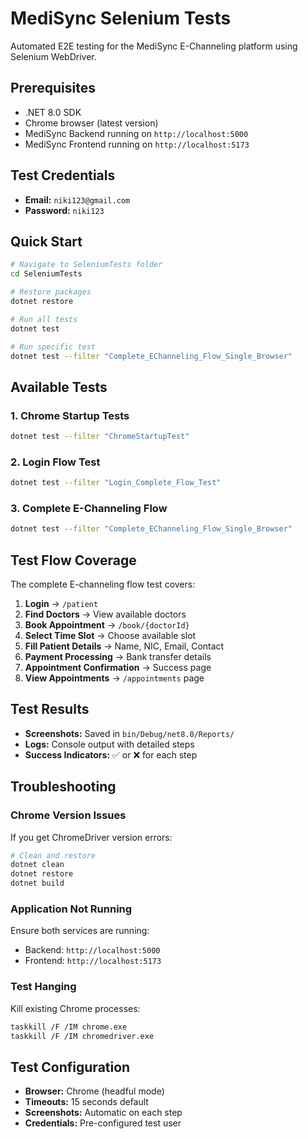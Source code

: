 # MediSync Selenium Tests

Automated E2E testing for the MediSync E-Channeling platform using Selenium WebDriver.

## Prerequisites

- .NET 8.0 SDK
- Chrome browser (latest version)
- MediSync Backend running on `http://localhost:5000`
- MediSync Frontend running on `http://localhost:5173`

## Test Credentials

- **Email:** `niki123@gmail.com`
- **Password:** `niki123`

## Quick Start

```bash
# Navigate to SeleniumTests folder
cd SeleniumTests

# Restore packages
dotnet restore

# Run all tests
dotnet test

# Run specific test
dotnet test --filter "Complete_EChanneling_Flow_Single_Browser"
```

## Available Tests

### 1. Chrome Startup Tests
```bash
dotnet test --filter "ChromeStartupTest"
```

### 2. Login Flow Test
```bash
dotnet test --filter "Login_Complete_Flow_Test"
```

### 3. Complete E-Channeling Flow
```bash
dotnet test --filter "Complete_EChanneling_Flow_Single_Browser"
```

## Test Flow Coverage

The complete E-channeling flow test covers:

1. **Login** → `/patient`
2. **Find Doctors** → View available doctors
3. **Book Appointment** → `/book/{doctorId}`
4. **Select Time Slot** → Choose available slot
5. **Fill Patient Details** → Name, NIC, Email, Contact
6. **Payment Processing** → Bank transfer details
7. **Appointment Confirmation** → Success page
8. **View Appointments** → `/appointments` page

## Test Results

- **Screenshots:** Saved in `bin/Debug/net8.0/Reports/`
- **Logs:** Console output with detailed steps
- **Success Indicators:** ✅ or ❌ for each step

## Troubleshooting

### Chrome Version Issues
If you get ChromeDriver version errors:
```bash
# Clean and restore
dotnet clean
dotnet restore
dotnet build
```

### Application Not Running
Ensure both services are running:
- Backend: `http://localhost:5000`
- Frontend: `http://localhost:5173`

### Test Hanging
Kill existing Chrome processes:
```bash
taskkill /F /IM chrome.exe
taskkill /F /IM chromedriver.exe
```

## Test Configuration

- **Browser:** Chrome (headful mode)
- **Timeouts:** 15 seconds default
- **Screenshots:** Automatic on each step
- **Credentials:** Pre-configured test user